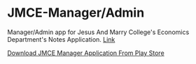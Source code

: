 # JMCE-Manager/Admin
Manager/Admin app for Jesus And Marry College's Economics Department's Notes Application. [Link](https://play.google.com/store/apps/details?id=com.aryanganotra.jmceconomics&hl=en_IN)

[Download JMCE Manager Application From Play Store](https://play.google.com/store/apps/details?id=com.aryanganotra.jmcemanager&hl=en_IN)

